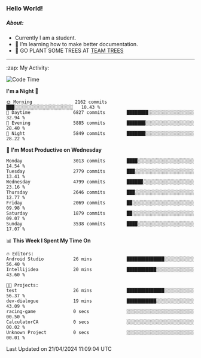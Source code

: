 ### Hello World!

##### About:
- Currently I am a student.
- 🌱 I’m learning how to make better documentation.
- 🌱 GO PLANT SOME TREES AT [TEAM TREES](https://teamtrees.org/)

---
  <summary>:zap: My Activity:</summary>
  
<!--START_SECTION:waka-->
![Code Time](http://img.shields.io/badge/Code%20Time-1%2C315%20hrs%2024%20mins-blue)

**I'm a Night 🦉** 

```text
🌞 Morning                2162 commits        ███░░░░░░░░░░░░░░░░░░░░░░   10.43 % 
🌆 Daytime                6827 commits        ████████░░░░░░░░░░░░░░░░░   32.94 % 
🌃 Evening                5885 commits        ███████░░░░░░░░░░░░░░░░░░   28.40 % 
🌙 Night                  5849 commits        ███████░░░░░░░░░░░░░░░░░░   28.22 % 
```
📅 **I'm Most Productive on Wednesday** 

```text
Monday                   3013 commits        ████░░░░░░░░░░░░░░░░░░░░░   14.54 % 
Tuesday                  2779 commits        ███░░░░░░░░░░░░░░░░░░░░░░   13.41 % 
Wednesday                4799 commits        ██████░░░░░░░░░░░░░░░░░░░   23.16 % 
Thursday                 2646 commits        ███░░░░░░░░░░░░░░░░░░░░░░   12.77 % 
Friday                   2069 commits        ██░░░░░░░░░░░░░░░░░░░░░░░   09.98 % 
Saturday                 1879 commits        ██░░░░░░░░░░░░░░░░░░░░░░░   09.07 % 
Sunday                   3538 commits        ████░░░░░░░░░░░░░░░░░░░░░   17.07 % 
```


📊 **This Week I Spent My Time On** 

```text
🔥 Editors: 
Android Studio           26 mins             ██████████████░░░░░░░░░░░   56.40 % 
Intellijidea             20 mins             ███████████░░░░░░░░░░░░░░   43.60 % 

🐱‍💻 Projects: 
test                     26 mins             ██████████████░░░░░░░░░░░   56.37 % 
dev-dialogue             19 mins             ███████████░░░░░░░░░░░░░░   43.09 % 
racing-game              0 secs              ░░░░░░░░░░░░░░░░░░░░░░░░░   00.50 % 
CalculatorCA             0 secs              ░░░░░░░░░░░░░░░░░░░░░░░░░   00.02 % 
Unknown Project          0 secs              ░░░░░░░░░░░░░░░░░░░░░░░░░   00.01 % 
```


 Last Updated on 21/04/2024 11:09:04 UTC
<!--END_SECTION:waka-->
